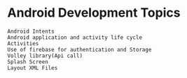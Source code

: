# Android Development Topics
```
Android Intents
Android application and activity life cycle
Activities 
Use of firebase for authentication and Storage
Volley library(Api call)
Splash Screen
Layout XML Files 
```
